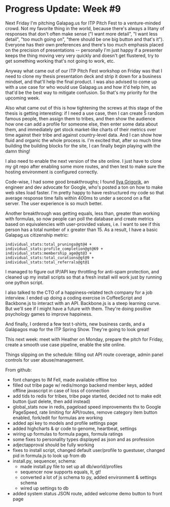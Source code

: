 # Progress Update: Week #9

Next Friday I'm pitching Galapag.us for ITP Pitch Fest to a venture-minded crowd.  Not my favorite thing in the world, because there's always a litany of responses that don't often make sense ("I want more detail", "I want less detail", "too much going on", "there should be one big button and that's it").  Everyone has their own preferences and there's too much emphasis placed on the precision of presentations -- personally I'm just happy if a presenter keeps the thing moving very very quickly and doesn't get flustered, try to get something working that's not going to work, etc.

Anyway what came out of our ITP Pitch Fest workshop on Friday was that I need to clone my thesis presentation deck and strip it down for a business mindset, and that'll help the final product.  I was also advised to come up with a use case for who would use Galapag.us and how it'd help him, as that'd be the best way to mitigate confusion.  So that's my priority for the upcoming week.

Also what came out of this is how tightening the screws at this stage of the thesis is getting interesting: if I need a use case, then I can create 5 random famous people, then assign them to tribes, and then show the audience how one can add a profile for someone else, then enter some data about them, and immediately get stock market-like charts of their metrics over time against their tribe and against country-level data.  And I can show how fluid and organic the whole process is.  I'm excited that, after so much time building the building blocks for the site, I can finally begin playing with the damn thing!

I also need to enable the next version of the site online.  I just have to clone my git repo after enabling some more routes, and then test to make sure the hosting environment is configured correctly.

Code-wise, I had some good breakthroughs; I found [Ilya Grigorik](http://www.igvita.com/), an engineer and dev advocate for Google, who's posted a ton on how to make web sites load faster.  I'm pretty happy to have restructured my code so that average response time falls within 400ms to under a second on a flat server.  The user experience is so much better.

Another breakthrough was getting equals, less than, greater than working with formulas, so now people can poll the database and create metrics based on equivalencies with user-provided values, i.e. I want to see if this person has a total number of x greater than 15.  As a result, I have a basic Galapag.us citizenship metric:

`individual_stats:total_prunings@gt@4 + individual_stats:profile_completion@gt@69 + individual_stats:membership_age@gt@3 + individual_stats:total_curations@gt@9 + individual_stats:total_referrals@gt@1`

I managed to figure out IP/API key throttling for anti-spam protection, and cleaned up my install scripts so that a fresh install will work just by running one python script.

I also talked to the CTO of a happiness-related tech company for a job interview.  I ended up doing a coding exercise in CoffeeScript and Backbone.js to interact with an API.  Backbone.js is a steep learning curve.  But we'll see if I might have a future with them.  They're doing positive psychology games to improve happiness.

And finally, I ordered a few test t-shirts, new business cards, and a Galápagos map for the ITP Spring Show.  They're going to look great!

This next week: meet with Heather on Monday, prepare the pitch for Friday, create a smooth use case pipeline, enable the site online.

Things slipping on the schedule: filling out API route coverage, admin panel controls for user abuse/management.

From github:

* font changes to IM Fell, made available offline too
* filled out tribe page w/ redis/mongo backend member keys, added offline javascript in case of loss of connection
* add tids to redis for tribes, tribe page started, decided not to make edit button (just delete, then add instead)
* global_stats now in redis, pageload speed improvements thx to Google PageSpeed, rate limiting for API/routes, remove category item button enabled, fork/edit for formulas are working
* added api key to models and profile settings page
* added highcharts & qr code to genome, heartbeat, settings
* wiring up formulas to formula pages, formula ratings
* some fixes to personality types displayed as json and as profession
* adjectapproval should be fully working
* fixes to install script, changed default user/profile to guestuser, changed pid in formula.js to look up from db
* install.py, sequencer, schema:
    * made install.py file to set up all db/world/profiles
    * sequencer now supports equals, lt, gt!
    * converted a lot of js schema to py, added environment & settings schema
    * wired up settings to db
* added system status JSON route, added welcome demo button to front page
